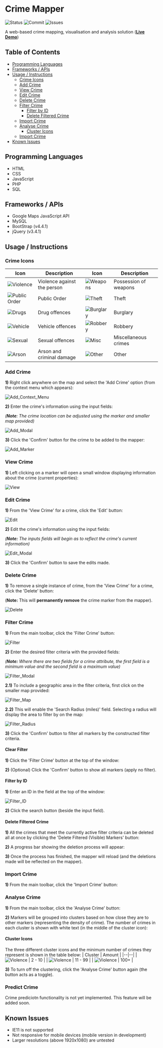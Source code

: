 # Crime Mapper
![Status](https://img.shields.io/website?down_color=red&down_message=offline&up_color=brightgreen&up_message=online&url=http%3A%2F%2Fec2-35-178-182-176.eu-west-2.compute.amazonaws.com)
![Commit](https://img.shields.io/github/last-commit/DanielPitfield/Crime_Mapper)
![Issues](https://img.shields.io/github/issues-raw/DanielPitfield/Crime_Mapper)

A web-based crime mapping, visualisation and analysis solution (**[Live Demo](http://ec2-35-178-182-176.eu-west-2.compute.amazonaws.com)**)

## Table of Contents
* [Programming Languages](#programming-languages)
* [Frameworks / APIs](#frameworks--APIs)
* [Usage / Instructions](#usage--instructions)
    * [Crime Icons](#crime-icons)
    * [Add Crime](#add-crime)
    * [View Crime](#view-crime)
    * [Edit Crime](#edit-crime)
    * [Delete Crime](#delete-crime)
    * [Filter Crime](#filter-crime)
        * [Filter by ID](#filter-by-id)
        * [Delete Filtered Crime](#delete-filtered-crime)
    * [Import Crime](#import_crime)
    * [Analyse Crime](#analyse_crime)
        * [Cluster Icons](#cluster-icons)
    * [Import Crime](#import_crime)
* [Known Issues](#known-issues)
	
## Programming Languages
* HTML
* CSS
* JavaScript
* PHP
* SQL

## Frameworks / APIs
* Google Maps JavaScript API
* MySQL
* BootStrap (v4.4.1)
* jQuery (v3.4.1)

## Usage / Instructions
### Crime Icons
| Icon | Description | Icon | Description |
|--|--|--|--|
| ![Violence](crime_icons/violence.png) | Violence against the person | ![Weapons](crime_icons/weapons.png) | Possession of weapons |
| ![Public Order](crime_icons/public_order.png) | Public Order | ![Theft](crime_icons/theft.png) | Theft |
| ![Drugs](crime_icons/drugs.png) | Drug offences | ![Burglary](crime_icons/burglary.png) | Burglary |
| ![Vehicle](crime_icons/vehicle.png)  | Vehicle offences | ![Robbery](crime_icons/robbery.png) | Robbery |
| ![Sexual](crime_icons/sexual.png) | Sexual offences | ![Misc](crime_icons/other.png) | Miscellaneous crimes | 
| ![Arson](crime_icons/arson.png) | Arson and criminal damage | ![Other](crime_icons/other.png) | Other |

### Add Crime

**1)** Right click anywhere on the map and select the 'Add Crime' option (from the context menu which appears):

![Add_Context_Menu](documentation/images/Add/Add_Context_Menu.PNG)

**2)** Enter the crime's information using the input fields:

*(**Note**: The crime location can be adjusted using the marker and smaller map provided)*

![Add_Modal](documentation/images/Add/Add_Modal.PNG)

**3)** Click the 'Confirm' button for the crime to be added to the mapper:

![Add_Marker](documentation/images/Add/Add_Marker.PNG)


### View Crime

**1)** Left clicking on a marker will open a small window displaying information about the crime (current properties):

![View](documentation/images/View/View_Marker.PNG)


### Edit Crime

**1)** From the 'View Crime' for a crime, click the 'Edit' button:

![Edit](documentation/images/Edit/Edit_Button.png)

**2)** Edit the crime's information using the input fields:

*(**Note:** The inputs fields will begin as to reflect the crime's current information)*

![Edit_Modal](documentation/images/Edit/Edit_Modal.PNG)

**3)** Click the 'Confirm' button to save the edits made.


### Delete Crime

**1)** To remove a single instance of crime, from the 'View Crime' for a crime, click the 'Delete' button:

(**Note:** This will **permanently remove** the crime marker from the mapper).

![Delete](documentation/images/Delete/Delete_Button.png)


### Filter Crime

**1)** From the main toolbar, click the 'Filter Crime' button:

![Filter](documentation/images/Filter/Filter_Button.PNG)

**2)** Enter the desired filter criteria with the provided fields:

*(**Note:** Where there are two fields for a crime attribute, the first field is a minimum value and the second field is a maximum value)*

![Filter_Modal](documentation/images/Filter/Filter_Modal.PNG)

**2.1)** To include a geographic area in the filter criteria, first click on the smaller map provided:

![Filter_Map](documentation/images/Filter/Filter_Map.png)

**2.2)** This will enable the 'Search Radius (miles)' field. Selecting a radius will display the area to filter by on the map:

![Filter_Radius](documentation/images/Filter/Filter_Radius.png)

**3)** Click the 'Confirm' button to filter all markers by the constructed filter criteria.


#### Clear Filter

**1)** Click the 'Filter Crime' button at the top of the window:

**2)** (Optional) Click the 'Confirm' button to show all markers (apply no filter).


#### Filter by ID

**1)** Enter an ID in the field at the top of the window:

![Filter_ID](documentation/images/Filter/Filter_ID.png)

**2)** Click the search button (beside the input field).


#### Delete Filtered Crime

**1)** All the crimes that meet the currently active filter criteria can be deleted all at once by clicking the 'Delete Filtered (Visible) Markers' button:

**2)** A progress bar showing the deletion process will appear:

**3)** Once the process has finished, the mapper will reload (and the deletions made will be reflected on the mapper).


### Import Crime

**1)** From the main toolbar, click the 'Import Crime' button:


### Analyse Crime

**1)** From the main toolbar, click the 'Analyse Crime' button:

**2)** Markers will be grouped into clusters based on how close they are to other markers (representing the density of crime). The number of crimes in each cluster is shown with white text (in the middle of the cluster icon): 

#### Cluster Icons

The three different cluster icons and the minimum number of crimes they represent is shown in the table below:
| Cluster | Amount |
|--|--|
| ![Violence](cluster_images/SmallCluster.png) | 2 - 10 |
| ![Violence](cluster_images/MediumCluster.png) | 11 - 99 |
| ![Violence](cluster_images/LargeCluster.png) | 100+ |

**3)** To turn off the clustering, click the 'Analyse Crime' button again (the button acts as a toggle).


### Predict Crime

Crime prediciotn functionality is not yet implemented. This feature will be added soon.


## Known Issues 
* IE11 is not supported
* Not responsive for mobile devices (mobile version in development)
* Larger resolutions (above 1920x1080) are untested